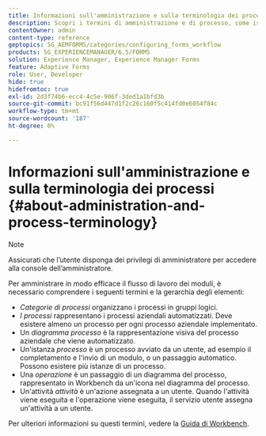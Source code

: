 ```yaml
---
title: Informazioni sull'amministrazione e sulla terminologia dei processi
description: Scopri i termini di amministrazione e di processo, come istanza di processo, diagramma di processo e funzionamento.
contentOwner: admin
content-type: reference
geptopics: SG_AEMFORMS/categories/configuring_forms_workflow
products: SG_EXPERIENCEMANAGER/6.5/FORMS
solution: Experience Manager, Experience Manager Forms
feature: Adaptive Forms
role: User, Developer
hide: true
hidefromtoc: true
exl-id: 2d3f74b6-ecc4-4c5e-906f-3ded1a1bfd3b
source-git-commit: bc91f56d447d1f2c26c160f5c414fd0e6054f84c
workflow-type: tm+mt
source-wordcount: '187'
ht-degree: 0%

---
```


# Informazioni sull&#39;amministrazione e sulla terminologia dei processi {#about-administration-and-process-terminology}

>[!NOTE]
> 
> Assicurati che l’utente disponga dei privilegi di amministratore per accedere alla console dell’amministratore.

Per amministrare in modo efficace il flusso di lavoro dei moduli, è necessario comprendere i seguenti termini e la gerarchia degli elementi:

* *Categorie di processi* organizzano i processi in gruppi logici.
* *I processi* rappresentano i processi aziendali automatizzati. Deve esistere almeno un processo per ogni processo aziendale implementato.
* Un *diagramma processo* è la rappresentazione visiva del processo aziendale che viene automatizzato.
* Un&#39;istanza *processo* è un processo avviato da un utente, ad esempio il completamento e l&#39;invio di un modulo, o un passaggio automatico. Possono esistere più istanze di un processo.
* Una *operazione* è un passaggio di un diagramma del processo, rappresentato in Workbench da un&#39;icona nel diagramma del processo.
* Un&#39;attività *attività* è un&#39;azione assegnata a un utente. Quando l&#39;attività viene eseguita e l&#39;operazione viene eseguita, il servizio utente assegna un&#39;attività a un utente.

Per ulteriori informazioni su questi termini, vedere la [Guida di Workbench](https://www.adobe.com/go/learn_aemforms_workbench_63).
